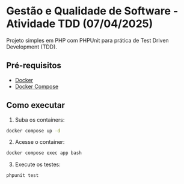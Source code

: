 # Gestão e Qualidade de Software - Atividade TDD (07/04/2025)
Projeto simples em PHP com PHPUnit para prática de Test Driven Development (TDD).

## Pré-requisitos

- [Docker](https://www.docker.com/)
- [Docker Compose](https://docs.docker.com/compose/)


## Como executar

1. Suba os containers:
```bash
docker compose up -d
```

2. Acesse o container:
```bash
docker compose exec app bash
```

3. Execute os testes:
```bash
phpunit test
```


